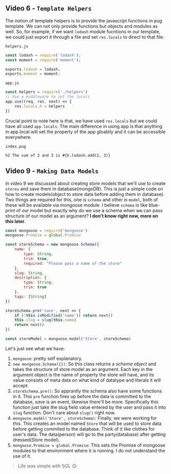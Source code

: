## Video 6 - `Template Helpers`
The notion of template helpers is to provide the javascript functions in pug template. We can not only provide functions but objects and modules as well. So, for example, if we want `lodash` module fucntions in our template, we could just export it through a file and set `res.locals` to direct to that file.

`helpers.js`
```js
const lodash = require('lodash');
const moment = require('moment');

exports.lodash = lodash;
exports.moment = moment;
```

`app.js`
```js
const helpers = require('./helpers')
// Use a middleware to set the locals
app.use((req, res, next) => {
    res.locals.h = helpers
})
```
Crucial point to note here is that, we have used `res.locals` but we could have all used `app.locals`. The main difference in using app is that anything in app.local will set the property of the app gloablly and it can be accessible everywhere.

`index.pug`
```pug
h2 The sum of 2 and 3 is #{h.lodash.add(2, 3)}
```

## Video 9 - `Making Data Models`
In video 9 we discussed about creating store models that we'll use to create `stores` and save them in database(mongoDB). This is just a simple code on how to create models(object to store data before adding them in database). Two things are required for this, one is `schema` and other is `model`, both of these will be available via mongoose module. I believe `schema` is like blue-print of our model but exactly why do we use a schema when we can pass structure of our model as an argument? **I don't know right now, more on this later**.

```js
const mongoose = require('mongoose')
mongoose.Promise = global.Promise

const storeSchema = new mongoose.Schema({
    name: {
        type: String,
        trim: true,
        required: "Please pass a name of the store"
    },
    slug: String,
    description: {
        type: String,
        trim: true
    },
    tags: [String]
})

storeSchema.pre('save', next => {
    if (!this.isModified('name')) return next()
    this.slug = slug(this.name)
    return next()
})

const storeModel = mongoose.model('Store', storeSchema)
```
Let's just see what we have:
1. `mongoose`: pretty self explanatory.
2. `new mongoose.Schema({})`: So this class returns a *schema object* and takes the structure of store model as an argument. Each key in the argument object is the name of property the store will have, and its value consists of meta data on what kind of datatype and literals it will accept.
3. `storeSchema.pre()`: So apprantly the schema also have some functions in it. This `pre` function fires up before the data is committed to the database, *save* is an event, likewise there'll be more. Specifically this function just take the slug field value entered by the user and pass it into `slug` function. Don't care about `slug()` right now.
4. `mongoose.model('Store', storeSchema)`: Finally, we were working for this. This creates an model named `Store` that will be used to store data before getting commited to the database. Think of it like clothes for user's data. The data(person) will go to the party(database) after getting dressed(Store model).
5. `mongoose.Promise = global.Promise`: This sets the Promise of mongoose modules to that environment where it is running. I do not understand the use of it.

> Life was simple with SQL 😌